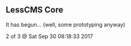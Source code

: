 LessCMS Core
------------

It has begun... (well, some prototyping anyway)


2 of 3 @ Sat Sep 30 08:18:33 2017
